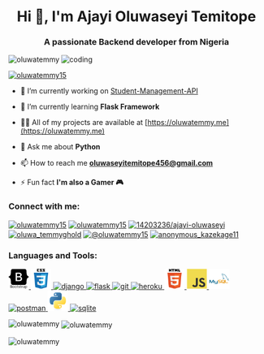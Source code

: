 <h1 align="center">Hi 👋, I'm Ajayi Oluwaseyi Temitope</h1>
<h3 align="center">A passionate Backend developer from Nigeria</h3>

<img align="right" alt="coding" width="400" src="https://media.tenor.com/NOYF3f82b_gAAAAC/programmer.gif">

<p align="left"> <img src="https://komarev.com/ghpvc/?username=oluwatemmy&label=Profile%20views&color=0e75b6&style=flat" alt="oluwatemmy" /> </p>

<p align="left"> <a href="https://twitter.com/oluwatemmy15" target="blank"><img src="https://img.shields.io/twitter/follow/oluwatemmy15?logo=twitter&style=for-the-badge" alt="oluwatemmy15" /></a> </p>

- 🔭 I’m currently working on [Student-Management-API](https://github.com/Oluwatemmy/Student-Management-API)

- 🌱 I’m currently learning **Flask Framework**

- 👨‍💻 All of my projects are available at [https://oluwatemmy.me](https://oluwatemmy.me)

- 💬 Ask me about **Python**

- 📫 How to reach me **oluwaseyitemitope456@gmail.com**

- ⚡ Fun fact **I'm also a Gamer 🎮**

<h3 align="left">Connect with me:</h3>
<p align="left">
<a href="https://twitter.com/oluwatemmy15" target="blank"><img align="center" src="https://raw.githubusercontent.com/rahuldkjain/github-profile-readme-generator/master/src/images/icons/Social/twitter.svg" alt="oluwatemmy15" height="30" width="40" /></a>
<a href="https://linkedin.com/in/oluwatemmy15" target="blank"><img align="center" src="https://raw.githubusercontent.com/rahuldkjain/github-profile-readme-generator/master/src/images/icons/Social/linked-in-alt.svg" alt="oluwatemmy15" height="30" width="40" /></a>
<a href="https://stackoverflow.com/users/14203236/ajayi-oluwaseyi" target="blank"><img align="center" src="https://raw.githubusercontent.com/rahuldkjain/github-profile-readme-generator/master/src/images/icons/Social/stack-overflow.svg" alt="14203236/ajayi-oluwaseyi" height="30" width="40" /></a>
<a href="https://instagram.com/oluwa_temmyghold" target="blank"><img align="center" src="https://raw.githubusercontent.com/rahuldkjain/github-profile-readme-generator/master/src/images/icons/Social/instagram.svg" alt="oluwa_temmyghold" height="30" width="40" /></a>
<a href="https://hashnode.com/@oluwatemmy15" target="blank"><img align="center" src="https://raw.githubusercontent.com/rahuldkjain/github-profile-readme-generator/master/src/images/icons/Social/hashnode.svg" alt="@oluwatemmy15" height="30" width="40" /></a>
<a href="https://www.leetcode.com/anonymous_kazekage11" target="blank"><img align="center" src="https://raw.githubusercontent.com/rahuldkjain/github-profile-readme-generator/master/src/images/icons/Social/leet-code.svg" alt="anonymous_kazekage11" height="30" width="40" /></a>
</p>

<h3 align="left">Languages and Tools:</h3>
<p align="left"> <a href="https://getbootstrap.com" target="_blank" rel="noreferrer"> <img src="https://raw.githubusercontent.com/devicons/devicon/master/icons/bootstrap/bootstrap-plain-wordmark.svg" alt="bootstrap" width="40" height="40"/> </a> <a href="https://www.w3schools.com/css/" target="_blank" rel="noreferrer"> <img src="https://raw.githubusercontent.com/devicons/devicon/master/icons/css3/css3-original-wordmark.svg" alt="css3" width="40" height="40"/> </a> <a href="https://www.djangoproject.com/" target="_blank" rel="noreferrer"> <img src="https://cdn.worldvectorlogo.com/logos/django.svg" alt="django" width="40" height="40"/> </a> <a href="https://flask.palletsprojects.com/" target="_blank" rel="noreferrer"> <img src="https://www.vectorlogo.zone/logos/pocoo_flask/pocoo_flask-icon.svg" alt="flask" width="40" height="40"/> </a> <a href="https://git-scm.com/" target="_blank" rel="noreferrer"> <img src="https://www.vectorlogo.zone/logos/git-scm/git-scm-icon.svg" alt="git" width="40" height="40"/> </a> <a href="https://heroku.com" target="_blank" rel="noreferrer"> <img src="https://www.vectorlogo.zone/logos/heroku/heroku-icon.svg" alt="heroku" width="40" height="40"/> </a> <a href="https://www.w3.org/html/" target="_blank" rel="noreferrer"> <img src="https://raw.githubusercontent.com/devicons/devicon/master/icons/html5/html5-original-wordmark.svg" alt="html5" width="40" height="40"/> </a> <a href="https://developer.mozilla.org/en-US/docs/Web/JavaScript" target="_blank" rel="noreferrer"> <img src="https://raw.githubusercontent.com/devicons/devicon/master/icons/javascript/javascript-original.svg" alt="javascript" width="40" height="40"/> </a> <a href="https://www.mysql.com/" target="_blank" rel="noreferrer"> <img src="https://raw.githubusercontent.com/devicons/devicon/master/icons/mysql/mysql-original-wordmark.svg" alt="mysql" width="40" height="40"/> </a> <a href="https://postman.com" target="_blank" rel="noreferrer"> <img src="https://www.vectorlogo.zone/logos/getpostman/getpostman-icon.svg" alt="postman" width="40" height="40"/> </a> <a href="https://www.python.org" target="_blank" rel="noreferrer"> <img src="https://raw.githubusercontent.com/devicons/devicon/master/icons/python/python-original.svg" alt="python" width="40" height="40"/> </a> <a href="https://www.sqlite.org/" target="_blank" rel="noreferrer"> <img src="https://www.vectorlogo.zone/logos/sqlite/sqlite-icon.svg" alt="sqlite" width="40" height="40"/> </a> </p>

<p><img align="left" src="https://github-readme-stats.vercel.app/api/top-langs?username=oluwatemmy&show_icons=true&locale=en&layout=compact" alt="oluwatemmy" /></p>

<p>&nbsp;<img align="center" src="https://github-readme-stats.vercel.app/api?username=oluwatemmy&show_icons=true&locale=en" alt="oluwatemmy" /></p>

<p><img align="center" src="https://github-readme-streak-stats.herokuapp.com/?user=oluwatemmy&" alt="oluwatemmy" /></p>
